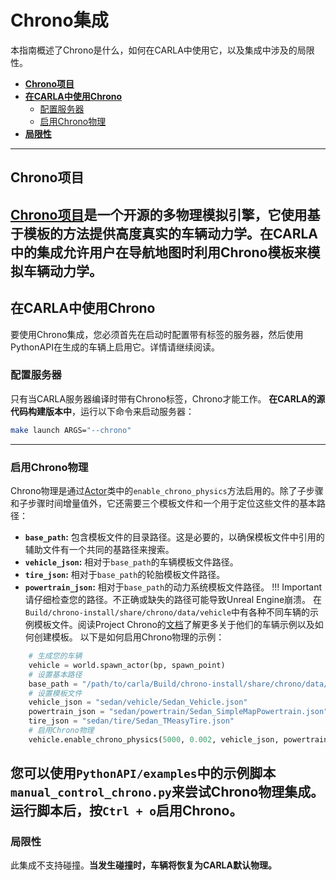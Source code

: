 # Chrono集成
本指南概述了Chrono是什么，如何在CARLA中使用它，以及集成中涉及的局限性。
- [__Chrono项目__](#project-chrono)
- [__在CARLA中使用Chrono__](#using-chrono-on-carla)
    - [配置服务器](#configuring-the-server)
    - [启用Chrono物理](#enabling-chrono-physics)
- [__局限性__](#limitations)
---
## Chrono项目
[Chrono项目](https://projectchrono.org/)是一个开源的多物理模拟引擎，它使用基于模板的方法提供高度真实的车辆动力学。在CARLA中的集成允许用户在导航地图时利用Chrono模板来模拟车辆动力学。
---
## 在CARLA中使用Chrono
要使用Chrono集成，您必须首先在启动时配置带有标签的服务器，然后使用PythonAPI在生成的车辆上启用它。详情请继续阅读。
### 配置服务器
只有当CARLA服务器编译时带有Chrono标签，Chrono才能工作。
__在CARLA的源代码构建版本中__，运行以下命令来启动服务器：
```sh
make launch ARGS="--chrono"
```
---
### 启用Chrono物理
Chrono物理是通过[Actor](python_api.md#carlaactor)类中的`enable_chrono_physics`方法启用的。除了子步骤和子步骤时间增量值外，它还需要三个模板文件和一个用于定位这些文件的基本路径：
- __`base_path`:__ 包含模板文件的目录路径。这是必要的，以确保模板文件中引用的辅助文件有一个共同的基路径来搜索。
- __`vehicle_json`:__ 相对于`base_path`的车辆模板文件路径。
- __`tire_json`:__ 相对于`base_path`的轮胎模板文件路径。
- __`powertrain_json`:__ 相对于`base_path`的动力系统模板文件路径。
!!! Important
    请仔细检查您的路径。不正确或缺失的路径可能导致Unreal Engine崩溃。
在`Build/chrono-install/share/chrono/data/vehicle`中有各种不同车辆的示例模板文件。阅读Project Chrono的[文档](https://api.projectchrono.org/manual_vehicle.html)了解更多关于他们的车辆示例以及如何创建模板。
以下是如何启用Chrono物理的示例：
```python
    # 生成您的车辆
    vehicle = world.spawn_actor(bp, spawn_point)
    # 设置基本路径
    base_path = "/path/to/carla/Build/chrono-install/share/chrono/data/vehicle/"
    # 设置模板文件
    vehicle_json = "sedan/vehicle/Sedan_Vehicle.json"
    powertrain_json = "sedan/powertrain/Sedan_SimpleMapPowertrain.json"
    tire_json = "sedan/tire/Sedan_TMeasyTire.json"
    # 启用Chrono物理
    vehicle.enable_chrono_physics(5000, 0.002, vehicle_json, powertrain_json, tire_json, base_path)
```
您可以使用`PythonAPI/examples`中的示例脚本`manual_control_chrono.py`来尝试Chrono物理集成。运行脚本后，按`Ctrl + o`启用Chrono。
---
### 局限性
此集成不支持碰撞。__当发生碰撞时，车辆将恢复为CARLA默认物理。__
